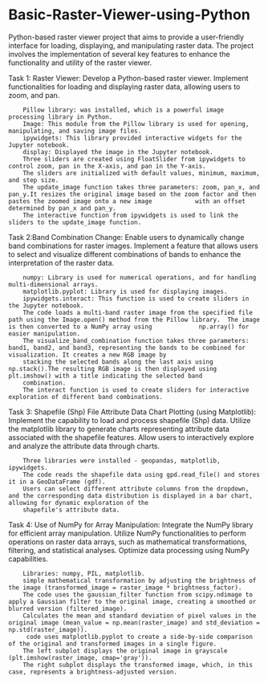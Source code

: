 # Basic-Raster-Viewer-using-Python
Python-based raster viewer project that aims to provide a user-friendly interface for loading, displaying, and manipulating raster data. The project involves the implementation of several key features to enhance the functionality and utility of the raster viewer.

Task 1: Raster Viewer: Develop a Python-based raster viewer. Implement functionalities for loading and displaying raster data, allowing users to zoom, and pan.

        Pillow library: was installed, which is a powerful image processing library in Python.
        Image: This module from the Pillow library is used for opening, manipulating, and saving image files.
        ipywidgets: This library provided interactive widgets for the Jupyter notebook.
        display: Displayed the image in the Jupyter notebook.
        Three sliders are created using FloatSlider from ipywidgets to control zoom, pan in the X-axis, and pan in the Y-axis.
        The sliders are initialized with default values, minimum, maximum, and step size.
        The update_image function takes three parameters: zoom, pan_x, and pan_y.It resizes the original image based on the zoom factor and then pastes the zoomed image onto a new image            with an offset determined by pan_x and pan_y.
        The interactive function from ipywidgets is used to link the sliders to the update_image function.

Task 2:Band Combination Change: Enable users to dynamically change band combinations for raster images. Implement a feature that allows users to select and visualize different combinations of bands to enhance the interpretation of the raster data.

        numpy: Library is used for numerical operations, and for handling multi-dimensional arrays.
        matplotlib.pyplot: Library is used for displaying images.
        ipywidgets.interact: This function is used to create sliders in the Jupyter notebook.
        The code loads a multi-band raster image from the specified file path using the Image.open() method from the Pillow library.  The image is then converted to a NumPy array using             np.array() for easier manipulation.
        The visualize_band_combination function takes three parameters: band1, band2, and band3, representing the bands to be combined for visualization. It creates a new RGB image by
        stacking the selected bands along the last axis using np.stack().The resulting RGB image is then displayed using plt.imshow() with a title indicating the selected band
        combination.
        The interact function is used to create sliders for interactive exploration of different band combinations.

Task 3: Shapefile (Shp) File Attribute Data Chart Plotting (using Matplotlib): Implement the capability to load and process shapefile (Shp) data. Utilize the matplotlib library to
generate charts representing attribute data associated with the shapefile features. Allow users to interactively explore and analyze the attribute data through charts.

        Three libraries were installed - geopandas, matplotlib, ipywidgets.
        The code reads the shapefile data using gpd.read_file() and stores it in a GeoDataFrame (gdf).
        Users can select different attribute columns from the dropdown, and the corresponding data distribution is displayed in a bar chart, allowing for dynamic exploration of the
        shapefile's attribute data.

Task 4: Use of NumPy for Array Manipulation:  Integrate the NumPy library for efficient array manipulation. Utilize NumPy functionalities to perform operations on raster data arrays,
such as mathematical transformations, filtering, and statistical analyses. Optimize data processing using NumPy capabilities.

        Libraries: numpy, PIL, matplotlib.
        simple mathematical transformation by adjusting the brightness of the image (transformed_image = raster_image * brightness_factor).
        The code uses the gaussian_filter function from scipy.ndimage to apply a Gaussian filter to the original image, creating a smoothed or blurred version (filtered_image).
        Calculates the mean and standard deviation of pixel values in the original image (mean_value = np.mean(raster_image) and std_deviation = np.std(raster_image)).
         code uses matplotlib.pyplot to create a side-by-side comparison of the original and transformed images in a single figure.
        The left subplot displays the original image in grayscale (plt.imshow(raster_image, cmap='gray')).
        The right subplot displays the transformed image, which, in this case, represents a brightness-adjusted version.
        
